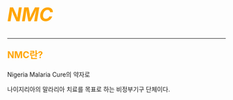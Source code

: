 <!DOCTYPE html>
<html lang="en">
<head>
    <meta charset="UTF-8">
    <meta http-equiv="X-UA-Compatible" content="IE=edge">
    <meta name="viewport" content="width=device-width, initial-scale=1.0">
    <title>.</title>
</head>
<body>
    <div>
    <h1 style="font-size:3.1em; color:orange; font-style:oblique;">
       <strong>NMC</strong> 
    </h1>
</div>
<hr>

<div>
<p style="font-size:1.5em; color:orange;">
<strong>NMC란?</strong>

  
</p>
</div>
<p>Nigeria Malaria Cure의 약자로 
</p>
<span>나이지리아의 말라리아 치료를 목표로 하는 비정부기구 단체이다.</span>


</body>
</html>
